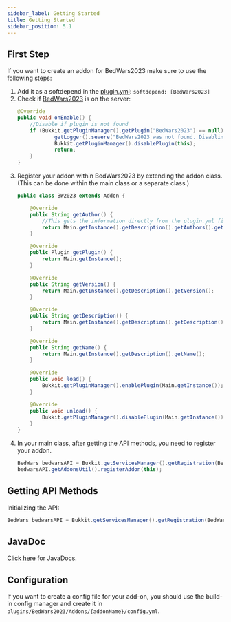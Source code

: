 ```yaml
---
sidebar_label: Getting Started
title: Getting Started
sidebar_position: 5.1
---
```

## First Step
If you want to create an addon for BedWars2023 make sure to use the following steps:
1. Add it as a softdepend in the [plugin.yml](https://spigotmc.org/wiki/plugin-yml/): `softdepend: [BedWars2023]`
2. Check if [BedWars2023](https://github.com/tomkeuper/BedWars2023) is on the server:
    ```java
    @Override
    public void onEnable() {
        //Disable if plugin is not found
        if (Bukkit.getPluginManager().getPlugin("BedWars2023") == null) {
                getLogger().severe("BedWars2023 was not found. Disabling...");
                Bukkit.getPluginManager().disablePlugin(this);
                return;
        }
    }
    ```
3. Register your addon within BedWars2023 by extending the addon class. (This can be done within the main class or a separate class.)
    ```java
    public class BW2023 extends Addon {
    
        @Override
        public String getAuthor() {
            //This gets the information directly from the plugin.yml file.
            return Main.getInstance().getDescription().getAuthors().get(0);
        }
    
        @Override
        public Plugin getPlugin() {
            return Main.getInstance();
        }
    
        @Override
        public String getVersion() {
            return Main.getInstance().getDescription().getVersion();
        }
    
        @Override
        public String getDescription() {
            return Main.getInstance().getDescription().getDescription();
        }
    
        @Override
        public String getName() {
            return Main.getInstance().getDescription().getName();
        }
    
        @Override
        public void load() {
            Bukkit.getPluginManager().enablePlugin(Main.getInstance());
        }
    
        @Override
        public void unload() {
            Bukkit.getPluginManager().disablePlugin(Main.getInstance());
        }
    }
    ```
4. In your main class, after getting the API methods, you need to register your addon.
    ```java
    BedWars bedwarsAPI = Bukkit.getServicesManager().getRegistration(BedWars.class).getProvider();
    bedwarsAPI.getAddonsUtil().registerAddon(this);
    ```

## Getting API Methods
Initializing the API:
```java
BedWars bedwarsAPI = Bukkit.getServicesManager().getRegistration(BedWars.class).getProvider();
```

## JavaDoc
[Click here](https://javadocs.tomkeuper.com/) for JavaDocs.

## Configuration
If you want to create a config file for your add-on, you should use the build-in config manager and create it in `plugins/BedWars2023/Addons/{addonName}/config.yml`.
